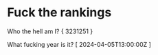 # Fuck the rankings

Who the hell am I?
{ 3231251 }

What fucking year is it?
[ 2024-04-05T13:00:00Z ]
